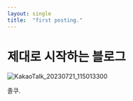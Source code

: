 ```yaml
---
layout: single
title:  "first posting."
---
```


# 제대로 시작하는 블로그

![KakaoTalk_20230721_115013300](C:\Users\82104\Desktop\KakaoTalk_20230725_013929115.jpg)

졸쿠.

